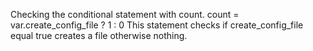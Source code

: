 Checking the conditional statement with count.
count = var.create_config_file ? 1 : 0
This statement checks if create_config_file equal true creates a file otherwise nothing.
